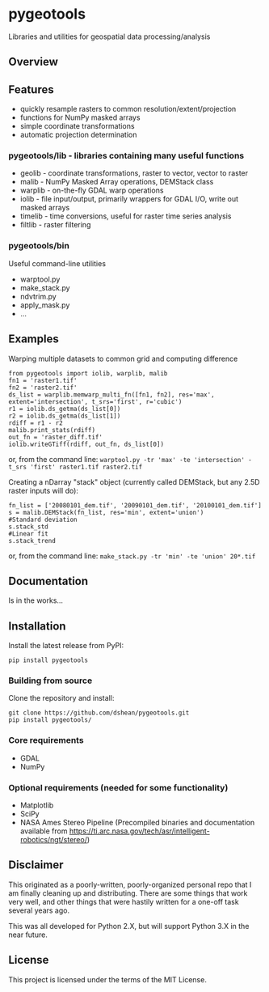 # pygeotools
Libraries and utilities for geospatial data processing/analysis

## Overview

## Features
- quickly resample rasters to common resolution/extent/projection
- functions for NumPy masked arrays
- simple coordinate transformations
- automatic projection determination

### pygeotools/lib - libraries containing many useful functions
- geolib - coordinate transformations, raster to vector, vector to raster
- malib - NumPy Masked Array operations, DEMStack class
- warplib - on-the-fly GDAL warp operations
- iolib - file input/output, primarily wrappers for GDAL I/O, write out masked arrays
- timelib - time conversions, useful for raster time series analysis
- filtlib - raster filtering 

### pygeotools/bin

Useful command-line utilities
- warptool.py
- make_stack.py
- ndvtrim.py
- apply_mask.py
- ...

## Examples 

Warping multiple datasets to common grid and computing difference
```
from pygeotools import iolib, warplib, malib
fn1 = 'raster1.tif'
fn2 = 'raster2.tif'
ds_list = warplib.memwarp_multi_fn([fn1, fn2], res='max', extent='intersection', t_srs='first', r='cubic')
r1 = iolib.ds_getma(ds_list[0])
r2 = iolib.ds_getma(ds_list[1])
rdiff = r1 - r2
malib.print_stats(rdiff)
out_fn = 'raster_diff.tif'
iolib.writeGTiff(rdiff, out_fn, ds_list[0])
```
or, from the command line: 
`warptool.py -tr 'max' -te 'intersection' -t_srs 'first' raster1.tif raster2.tif`

Creating a nDarray "stack" object (currently called DEMStack, but any 2.5D raster inputs will do):
```
fn_list = ['20080101_dem.tif', '20090101_dem.tif', '20100101_dem.tif']
s = malib.DEMStack(fn_list, res='min', extent='union')
#Standard deviation
s.stack_std
#Linear fit 
s.stack_trend
```
or, from the command line: 
`make_stack.py -tr 'min' -te 'union' 20*.tif`

## Documentation

Is in the works...

## Installation

Install the latest release from PyPI:

    pip install pygeotools 

### Building from source

Clone the repository and install:

    git clone https://github.com/dshean/pygeotools.git
    pip install pygeotools/

### Core requirements 
- GDAL 
- NumPy 

### Optional requirements (needed for some functionality) 
- Matplotlib
- SciPy
- NASA Ames Stereo Pipeline (Precompiled binaries and documentation available from https://ti.arc.nasa.gov/tech/asr/intelligent-robotics/ngt/stereo/)

## Disclaimer 

This originated as a poorly-written, poorly-organized personal repo that I am finally cleaning up and distributing.  There are some things that work very well, and other things that were hastily written for a one-off task several years ago.  

This was all developed for Python 2.X, but will support Python 3.X in the near future.

## License

This project is licensed under the terms of the MIT License.

